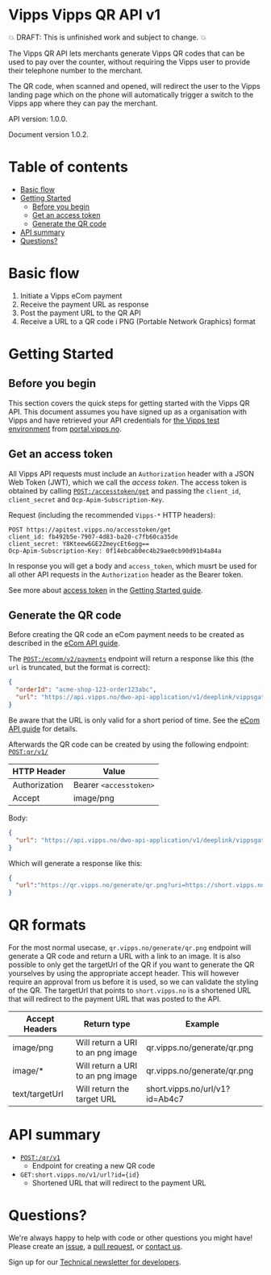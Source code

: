 # Vipps Vipps QR API v1

💥 DRAFT: This is unfinished work and subject to change. 💥

The Vipps QR API lets merchants generate Vipps QR codes that can be used to pay
over the counter, without requiring the Vipps user to provide their telephone
number to the merchant.

The QR code, when scanned and opened, will redirect the user to the Vipps
landing page which on the phone will automatically trigger a switch to the
Vipps app where they can pay the merchant.

API version: 1.0.0.

Document version 1.0.2.

# Table of contents

- [Basic flow](#basic-flow)
- [Getting Started](#getting-started)
  * [Before you begin](#before-you-begin)
  * [Get an access token](#get-an-access-token)
  * [Generate the QR code](#generate-the-qr-code)
- [API summary](#api-summary)
- [Questions?](#questions-)

# Basic flow

1. Initiate a Vipps eCom payment
2. Receive the payment URL as response
3. Post the payment URL to the QR API
4. Receive a URL to a QR code i PNG (Portable Network Graphics) format

# Getting Started

## Before you begin

This section covers the quick steps for getting started with the Vipps QR API.
This document assumes you have signed up as a organisation with Vipps and have
retrieved your API credentials for
[the Vipps test environment](https://github.com/vippsas/vipps-developers/blob/master/vipps-test-environment.md)
from
[portal.vipps.no](https://portal.vipps.no).

## Get an access token

All Vipps API requests must include an `Authorization` header with
a JSON Web Token (JWT), which we call the _access token_.
The access token is obtained by calling
[`POST:/accesstoken/get`](https://vippsas.github.io/vipps-ecom-api/#/Authorization_Service/fetchAuthorizationTokenUsingPost)
and passing the `client_id`, `client_secret` and `Ocp-Apim-Subscription-Key`.

Request (including the recommended `Vipps-*` HTTP headers):

```
POST https://apitest.vipps.no/accesstoken/get
client_id: fb492b5e-7907-4d83-ba20-c7fb60ca35de
client_secret: Y8Kteew6GE2ZmeycEt6egg==
Ocp-Apim-Subscription-Key: 0f14ebcab0ec4b29ae0cb90d91b4a84a
```

In response you will get a body and `access_token`, which musrt be used for all
other API requests in the `Authorization` header as the Bearer token.

See more about
[access token](https://github.com/vippsas/vipps-developers/blob/master/vipps-getting-started.md#get-an-access-token)
in the
[Getting Started guide](https://github.com/vippsas/vipps-developers/blob/master/vipps-getting-started.md).

## Generate the QR code

Before creating the QR code an eCom payment needs to be created as described in the
[eCom API guide](https://github.com/vippsas/vipps-ecom-api/blob/master/vipps-ecom-api.md#initiate-payment-flow-phone-and-browser).

The
[`POST:/ecomm/v2/payments`](https://vippsas.github.io/vipps-ecom-api/#/Vipps%20eCom%20API/initiatePaymentV3UsingPOST)
endpoint will return a response like this (the `url` is truncated, but the format is correct):

```json
{
  "orderId": "acme-shop-123-order123abc",
  "url": "https://api.vipps.no/dwo-api-application/v1/deeplink/vippsgateway?v=2&token=eyJraWQiOiJqd3RrZXkiLC <snip>"
}
```

Be aware that the URL is only valid for a short period of time. See the
[eCom API guide](https://github.com/vippsas/vipps-ecom-api/blob/master/vipps-ecom-api.md)
for details.

Afterwards the QR code can be created by using the following endpoint:
[`POST:qr​/v1/`](https://vippsas.github.io/vipps-qr-api/#/QR/generateQr)

HTTP Header   | Value
------------  | -------------
Authorization | Bearer `<accesstoken>`
Accept        | image/png

Body:
```json
{
  "url": "https://api.vipps.no/dwo-api-application/v1/deeplink/vippsgateway?v=2&token=eyJraWQiOiJqd3RrZXkiLC <snip>"
}
```

Which will generate a response like this:

```json
{
  "url":"https://qr.vipps.no/generate/qr.png?uri=https://short.vipps.no/v1/url?id=01660693bd8f4311a47ffe4c823fb42a&qr-only=true","expiresIn":60
}
```
# QR formats
For the most normal usecase, `qr.vipps.no/generate/qr.png` endpoint will generate a QR code and return a URL with a link to an image. It is also possible to only get the targetUrl of the QR if you want to generate the QR yourselves by using the appropriate accept header. This will however require an approval from us before it is used, so we can validate the styling of the QR.
The targetUrl that points to `short.vipps.no` is a shortened URL that will redirect to the payment URL that was posted to the API.

Accept Headers   | Return type  | Example
------------   | ------------- | --------
image/png      | Will return a URI to an png image | qr.vipps.no/generate/qr.png
image/*        | Will return a URI to an png image | qr.vipps.no/generate/qr.png
text/targetUrl | Will return the target URL        | short.vipps.no/url/v1?id=Ab4c7
# API summary

- [`POST:/qr/v1`](https://vippsas.github.io/vipps-qr-api/#/QR/generateQr)
	- Endpoint for creating a new QR code
- `GET:short.vipps.no/v1/url?id={id}`
	- Shortened URL that will redirect to the payment URL

# Questions?

We're always happy to help with code or other questions you might have!
Please create an [issue](https://github.com/vippsas/vipps-ecom-api/issues),
a [pull request](https://github.com/vippsas/vipps-ecom-api/pulls),
or [contact us](https://github.com/vippsas/vipps-developers/blob/master/contact.md).

Sign up for our [Technical newsletter for developers](https://github.com/vippsas/vipps-developers/tree/master/newsletters).
